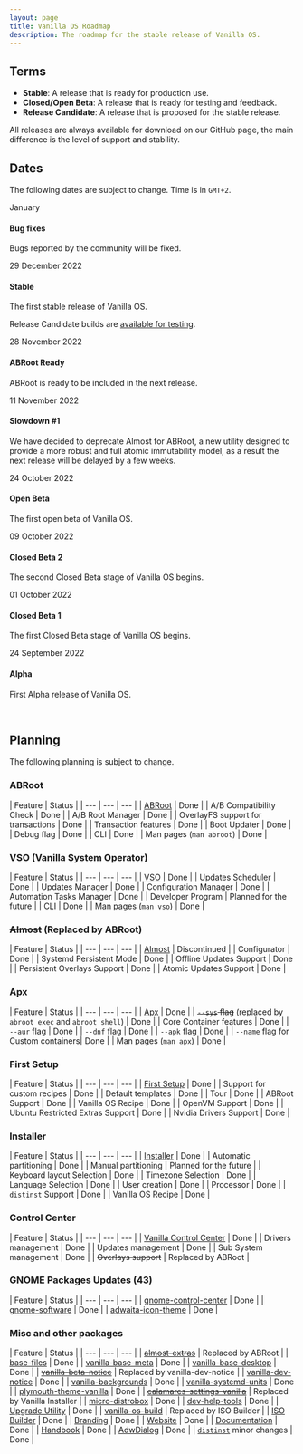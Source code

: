 ```yaml
---
layout: page
title: Vanilla OS Roadmap
description: The roadmap for the stable release of Vanilla OS.
---
```

## Terms
* **Stable**: A release that is ready for production use.
* **Closed/Open Beta**: A release that is ready for testing and feedback.
* **Release Candidate**: A release that is proposed for the stable release.

All releases are always available for download on our GitHub page, the main
difference is the level of support and stability.

## Dates
The following dates are subject to change. Time is in `GMT+2`.

<div class="timeline">
    <div class="timeline-item timeline-green">
        <span class="timeline-label">January</span>
        <div class="timeline-item-content">
            <h4>Bug fixes</h4>
            <p>Bugs reported by the community will be fixed.</p>
        </div>
    </div>
    <div class="timeline-item timeline-dimmed-green">
        <span class="timeline-label">29 December 2022</span>
        <div class="timeline-item-content">
            <h4>Stable</h4>
            <p>The first stable release of Vanilla OS.</p>
        </div>
    </div>
    <div class="timeline-item timeline-dimmed-green">
        <div class="timeline-item-content"> 
            <p>Release Candidate builds are <a href="/download">available for testing</a>.</p>
        </div>
    </div>
    <div class="timeline-item timeline-dimmed-green">
        <span class="timeline-label">28 November 2022</span>
        <div class="timeline-item-content"> 
            <h4>ABRoot Ready</h4>
            <p>ABRoot is ready to be included in the next release.</p>
        </div>
    </div>
    <div class="timeline-item timeline-red">
        <span class="timeline-label">11 November 2022</span>
        <div class="timeline-item-content"> 
            <h4>Slowdown #1</h4>
            <p>We have decided to deprecate Almost for ABRoot, a new utility designed to provide a more robust and full atomic immutability model, as a result the next release will be delayed by a few weeks.</p>
        </div>
    </div>
    <div class="timeline-item timeline-dimmed-green">
        <span class="timeline-label">24 October 2022</span>
        <div class="timeline-item-content"> 
            <h4>Open Beta</h4>
            <p>The first open beta of Vanilla OS.</p>
        </div>
    </div>
    <div class="timeline-item timeline-dimmed-green">
        <span class="timeline-label">09 October 2022</span>
        <div class="timeline-item-content">
            <h4>Closed Beta 2</h4>
            <p>The second Closed Beta stage of Vanilla OS begins.</p>
        </div>
    </div>
    <div class="timeline-item timeline-dimmed-green">
        <span class="timeline-label">01 October 2022</span>
        <div class="timeline-item-content">
            <h4>Closed Beta 1</h4>
            <p>The first Closed Beta stage of Vanilla OS begins.</p>
        </div>
    </div>
    <div class="timeline-item timeline-dimmed-green">
        <span class="timeline-label">24 September 2022</span>
        <div class="timeline-item-content">
            <h4>Alpha</h4>
            <p>First Alpha release of Vanilla OS.</p>
        </div>
    </div>
</div>

<br />

## Planning
The following planning is subject to change.

### ABRoot

| Feature | Status |
| --- | --- | --- |
| [ABRoot](https://github.com/vanilla-os/ABRoot) | Done |
| A/B Compatibility Check | Done |
| A/B Root Manager | Done |
| OverlayFS support for transactions | Done |
| Transaction features | Done |
| Boot Updater | Done |
| Debug flag | Done |
| CLI | Done |
| Man pages (`man abroot`) | Done |

### VSO (Vanilla System Operator)

| Feature | Status |
| --- | --- | --- |
| [VSO](https://github.com/vanilla-os/vanilla-system-operator) | Done |
| Updates Scheduler | Done |
| Updates Manager | Done |
| Configuration Manager | Done |
| Automation Tasks Manager | Done |
| Developer Program | Planned for the future |
| CLI | Done |
| Man pages (`man vso`) | Done |

### ~~Almost~~ (Replaced by ABRoot)

| Feature | Status |
| --- | --- | --- |
| [Almost](https://github.com/vanilla-os/Almost) | Discontinued |
| Configurator | Done |
| Systemd Persistent Mode | Done |
| Offline Updates Support | Done |
| Persistent Overlays Support | Done |
| Atomic Updates Support | Done |

### Apx

| Feature | Status |
| --- | --- | --- |
| [Apx](https://github.com/vanilla-os/apx) | Done |
| ~~`--sys` flag~~ (replaced by `abroot exec` and `abroot shell`) | Done |
| Core Container features | Done |
| `--aur` flag | Done |
| `--dnf` flag | Done |
| `--apk` flag | Done |
| `--name` flag for Custom containers| Done |
| Man pages (`man apx`) | Done |

### First Setup

| Feature | Status |
| --- | --- | --- |
| [First Setup](https://github.com/vanilla-os/first-setup) | Done |
| Support for custom recipes | Done |
| Default templates | Done |
| Tour | Done |
| ABRoot Support | Done |
| Vanilla OS Recipe | Done |
| OpenVM Support | Done |
| Ubuntu Restricted Extras Support | Done |
| Nvidia Drivers Support | Done |

### Installer

| Feature | Status |
| --- | --- | --- |
| [Installer](https://github.com/vanilla-os/vanilla-installer) | Done |
| Automatic partitioning | Done |
| Manual partitioning | Planned for the future |
| Keyboard layout Selection | Done |
| Timezone Selection | Done |
| Language Selection | Done |
| User creation | Done |
| Processor | Done |
| `distinst` Support | Done |
| Vanilla OS Recipe | Done |

### Control Center

| Feature | Status |
| --- | --- | --- |
| [Vanilla Control Center](https://github.com/vanilla-os/vanilla-control-center) | Done |
| Drivers management | Done |
| Updates management | Done |
| Sub System management | Done |
| ~~Overlays support~~ | Replaced by ABRoot |

### GNOME Packages Updates (43)

| Feature | Status |
| --- | --- | --- |
| [gnome-control-center](https://github.com/Vanilla-OS/gnome-control-center) | Done |
| [gnome-software](https://github.com/Vanilla-OS/gnome-software) | Done |
| [adwaita-icon-theme](https://github.com/Vanilla-OS/adwaita-icon-theme) | Done |

### Misc and other packages

| Feature | Status |
| --- | --- | --- |
| [~~almost-extras~~](https://github.com/Vanilla-OS/almost-extras) | Replaced by ABRoot |
| [base-files](https://github.com/Vanilla-OS/base-files) | Done |
| [vanilla-base-meta](https://github.com/Vanilla-OS/vanilla-base-meta) | Done |
| [vanilla-base-desktop](https://github.com/Vanilla-OS/vanilla-base-desktop) | Done |
| [~~vanilla-beta-notice~~](https://github.com/Vanilla-OS/vanilla-beta-notice) | Replaced by vanilla-dev-notice |
| [vanilla-dev-notice](https://github.com/Vanilla-OS/vanilla-dev-notice) | Done |
| [vanilla-backgrounds](https://github.com/Vanilla-OS/vanilla-backgrounds) | Done |
| [vanilla-systemd-units](https://github.com/Vanilla-OS/vanilla-systemd-units) | Done |
| [plymouth-theme-vanilla](https://github.com/Vanilla-OS/plymouth-theme-vanilla) | Done |
| [~~calamares-settings-vanilla~~](https://github.com/Vanilla-OS/calamares-settings-vanilla) | Replaced by Vanilla Installer |
| [micro-distrobox](https://github.com/Vanilla-OS/micro-distrobox) | Done |
| [dev-help-tools](https://github.com/Vanilla-OS/dev-help-tools) | Done |
| [Upgrade Utility](https://github.com/Vanilla-OS/vanilla-updater) | Done |
| [~~vanilla-os-build~~](https://github.com/Vanilla-OS/vanilla-os-build) | Replaced by ISO Builder |
| [ISO Builder](https://github.com/Vanilla-OS/os) | Done |
| [Branding](https://github.com/Vanilla-OS/assets) | Done |
| [Website](https://github.com/Vanilla-OS/website) | Done |
| [Documentation](https://github.com/Vanilla-OS/documentation) | Done |
| [Handbook](https://github.com/Vanilla-OS/handbook) | Done |
| [AdwDialog](https://github.com/Vanilla-OS/AdwDialog) | Done |
| [`distinst`](https://github.com/Vanilla-OS/distinst) minor changes | Done |


<script type="text/javascript" src="/assets/js/tableStatus.js"></script>
